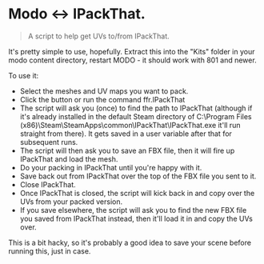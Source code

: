 # Modo <-> IPackThat.
> A script to help get UVs to/from IPackThat.

It's pretty simple to use, hopefully.
Extract this into the "Kits" folder in your modo content directory, restart MODO - it should work with 801 and newer.

To use it:
- Select the meshes and UV maps you want to pack.
- Click the button or run the command ffr.IPackThat
- The script will ask you (once) to find the path to IPackThat (although if it's already installed in the default Steam directory of C:\Program Files (x86)\Steam\SteamApps\common\IPackThat\IPackThat.exe it'll run straight from there). It gets saved in a user variable after that for subsequent runs.
- The script will then ask you to save an FBX file, then it will fire up IPackThat and load the mesh.
- Do your packing in IPackThat until you're happy with it.
- Save back out from IPackThat over the top of the FBX file you sent to it.
- Close IPackThat.
- Once IPackThat is closed, the script will kick back in and copy over the UVs from your packed version.
- If you save elsewhere, the script will ask you to find the new FBX file you saved from IPackThat instead, then it'll load it in and copy the UVs over.

This is a bit hacky, so it's probably a good idea to save your scene before running this, just in case.